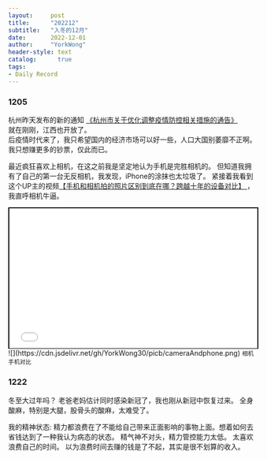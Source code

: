 ```yaml
---
layout:     post
title:      "202212"
subtitle:   "入冬的12月"
date:       2022-12-01
author:     "YorkWong"
header-style: text
catalog:      true
tags:
- Daily Record
---
```


### 1205
  杭州昨天发布的新的通知 [《杭州市关于优化调整疫情防控相关措施的通告》](https://mp.weixin.qq.com/s/BUlkgQLGzEXd4Fl0_iknZQ)  
就在刚刚，江西也开放了。  
后疫情时代来了，我只希望国内的经济市场可以好一些，人口大国别萎靡不正啊。  
我只想赚更多的钞票，仅此而已。

最近疯狂喜欢上相机，在这之前我是坚定地认为手机是完胜相机的。
但知道我拥有了自己的第一台无反相机，我发现，iPhone的涂抹也太垃圾了。
紧接着我看到这个UP主的视频[【手机和相机拍的照片区别到底在哪？跨越十年的设备对比】 ](https://www.bilibili.com/video/BV1t14y1n7So/?share_source=copy_web&vd_source=791333534a4ff894d72cc1a2a7ec53d2)
，我直呼相机牛逼。

<div style="position: relative; width: 100%; 
    padding-top: calc(100% * 720 / 1280); 
    border: 2px black solid;">
    <iframe src="//player.bilibili.com/player.html?aid=775608312&bvid=BV1t14y1n7So&cid=902566348&page=1&page=1&high_quality=1&danmaku=0"
    style="position: absolute; width: 100%; height: 100%; top: 0;"
    scrolling="no" border="0" frameborder="no" framespacing="0" allowfullscreen="true"> </iframe>
</div>
![](https://cdn.jsdelivr.net/gh/YorkWong30/picb/cameraAndphone.png)
<small>相机手机对比</small>

### 1222
冬至大过年吗？
老爸老妈估计同时感染新冠了，我也刚从新冠中恢复过来。
全身酸麻，特别是大腿，股骨头的酸麻，太难受了。

我的精神状态: 精力都浪费在了不能给自己带来正面影响的事物上面。想着如何去省钱达到了一种我认为病态的状态。
精气神不对头，精力管控能力太低。
太喜欢浪费自己的时间。
以为浪费时间去赚的钱是了不起，其实是很不划算的收入。
